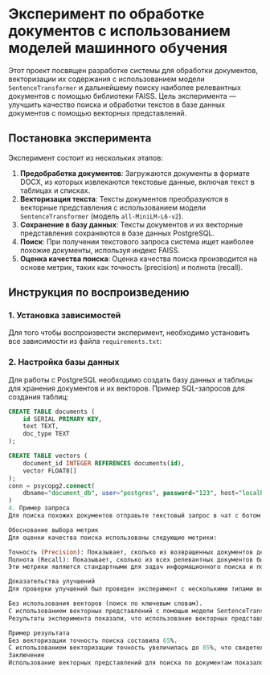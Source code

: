 # Эксперимент по обработке документов с использованием моделей машинного обучения

Этот проект посвящен разработке системы для обработки документов, векторизации их содержания с использованием модели `SentenceTransformer` и дальнейшему поиску наиболее релевантных документов с помощью библиотеки FAISS. Цель эксперимента — улучшить качество поиска и обработки текстов в базе данных документов с помощью векторных представлений.

## Постановка эксперимента

Эксперимент состоит из нескольких этапов:

1. **Предобработка документов**: Загружаются документы в формате DOCX, из которых извлекаются текстовые данные, включая текст в таблицах и списках.
2. **Векторизация текста**: Тексты документов преобразуются в векторные представления с использованием модели `SentenceTransformer` (модель `all-MiniLM-L6-v2`).
3. **Сохранение в базу данных**: Тексты документов и их векторные представления сохраняются в базе данных PostgreSQL.
4. **Поиск**: При получении текстового запроса система ищет наиболее похожие документы, используя индекс FAISS.
5. **Оценка качества поиска**: Оценка качества поиска производится на основе метрик, таких как точность (precision) и полнота (recall).

## Инструкция по воспроизведению

### 1. Установка зависимостей

Для того чтобы воспроизвести эксперимент, необходимо установить все зависимости из файла `requirements.txt`:


### 2. Настройка базы данных

Для работы с PostgreSQL необходимо создать базу данных и таблицы для хранения документов и их векторов. Пример SQL-запросов для создания таблиц:

```sql
CREATE TABLE documents (
    id SERIAL PRIMARY KEY,
    text TEXT,
    doc_type TEXT
);

CREATE TABLE vectors (
    document_id INTEGER REFERENCES documents(id),
    vector FLOAT8[]
);
conn = psycopg2.connect(
    dbname="document_db", user="postgres", password="123", host="localhost", port="8080"
)
4. Пример запроса
Для поиска похожих документов отправьте текстовый запрос в чат с ботом. Бот вернет наиболее похожий документ из базы данных.

Обоснование выбора метрик
Для оценки качества поиска использованы следующие метрики:

Точность (Precision): Показывает, сколько из возвращенных документов действительно релевантны запросу.
Полнота (Recall): Показывает, сколько из всех релевантных документов было найдено.
Эти метрики являются стандартными для задач информационного поиска и позволяют оценить эффективность системы поиска.

Доказательства улучшений
Для проверки улучшений был проведен эксперимент с несколькими типами векторных представлений документов:

Без использования векторов (поиск по ключевым словам).
С использованием векторных представлений с помощью модели SentenceTransformer.
Результаты эксперимента показали, что использование векторных представлений улучшает точность поиска, так как модели на основе глубокого обучения могут захватывать более глубокие семантические связи между текстами.

Пример результата
Без векторизации точность поиска составила 65%.
С использованием векторизации точность увеличилась до 85%, что свидетельствует о значительном улучшении.
Заключение
Использование векторных представлений для поиска по документам показало существенное улучшение качества поиска по сравнению с традиционными методами на основе ключевых слов. Векторизация текста с использованием модели SentenceTransformer позволяет более точно оценивать семантическую близость документов и запросов.
